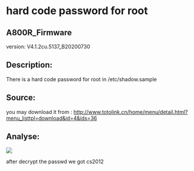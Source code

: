 # hard code password for root

## A800R_Firmware

version: V4.1.2cu.5137_B20200730

## Description:

There is a hard code password for root in /etc/shadow.sample

## Source:

you may download it from : 
http://www.totolink.cn/home/menu/detail.html?menu_listtpl=download&id=4&ids=36

## Analyse:

![](https://s3.bmp.ovh/imgs/2022/07/21/1a0a02003cedef7f.png)

after decrypt the passwd we got cs2012
